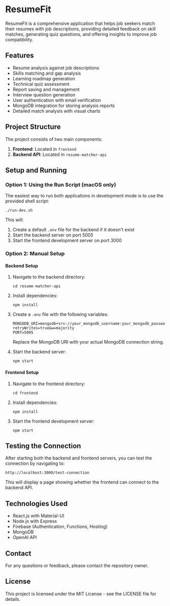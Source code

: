 # ResumeFit

ResumeFit is a comprehensive application that helps job seekers match their resumes with job descriptions, providing detailed feedback on skill matches, generating quiz questions, and offering insights to improve job compatibility.

## Features

* Resume analysis against job descriptions
* Skills matching and gap analysis
* Learning roadmap generation
* Technical quiz assessment
* Report saving and management
* Interview question generation
* User authentication with email verification
* MongoDB integration for storing analysis reports
* Detailed match analysis with visual charts

## Project Structure

The project consists of two main components:

1. **Frontend**: Located in `frontend`
2. **Backend API**: Located in `resume-matcher-api`

## Setup and Running

### Option 1: Using the Run Script (macOS only)

The easiest way to run both applications in development mode is to use the provided shell script:

```
./run-dev.sh
```

This will:
1. Create a default `.env` file for the backend if it doesn't exist
2. Start the backend server on port 5005
3. Start the frontend development server on port 3000

### Option 2: Manual Setup

#### Backend Setup

1. Navigate to the backend directory:
   ```
   cd resume-matcher-api
   ```

2. Install dependencies:
   ```
   npm install
   ```

3. Create a `.env` file with the following variables:
   ```
   MONGODB_URI=mongodb+srv://your_mongodb_username:your_mongodb_password@cluster0.mongodb.net/resumeFit?retryWrites=true&w=majority
   PORT=5005
   ```
   Replace the MongoDB URI with your actual MongoDB connection string.

4. Start the backend server:
   ```
   npm start
   ```

#### Frontend Setup

1. Navigate to the frontend directory:
   ```
   cd frontend
   ```

2. Install dependencies:
   ```
   npm install
   ```

3. Start the frontend development server:
   ```
   npm start
   ```

## Testing the Connection

After starting both the backend and frontend servers, you can test the connection by navigating to:

```
http://localhost:3000/test-connection
```

This will display a page showing whether the frontend can connect to the backend API.

## Technologies Used

* React.js with Material-UI
* Node.js with Express
* Firebase (Authentication, Functions, Hosting)
* MongoDB
* OpenAI API

## Contact

For any questions or feedback, please contact the repository owner.

## License

This project is licensed under the MIT License - see the LICENSE file for details.
